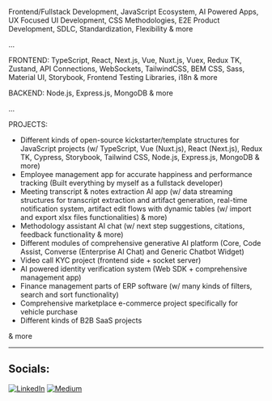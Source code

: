 Frontend/Fullstack Development, JavaScript Ecosystem, AI Powered Apps, UX Focused UI Development, CSS Methodologies, E2E Product Development, SDLC, Standardization, Flexibility & more

...

FRONTEND: TypeScript, React, Next.js, Vue, Nuxt.js, Vuex, Redux TK, Zustand, API Connections, WebSockets, TailwindCSS, BEM CSS, Sass, Material UI, Storybook, Frontend Testing Libraries, i18n & more

BACKEND: Node.js, Express.js, MongoDB & more

...

PROJECTS:

* Different kinds of open-source kickstarter/template structures for JavaScript projects (w/ TypeScript, Vue (Nuxt.js), React (Next.js), Redux TK, Cypress, Storybook, Tailwind CSS, Node.js, Express.js, MongoDB & more)
* Employee management app for accurate happiness and performance tracking (Built everything by myself as a fullstack developer)
* Meeting transcript & notes extraction AI app (w/ data streaming structures for transcript extraction and artifact generation, real-time notification system, artifact edit flows with dynamic tables (w/ import and export xlsx files functionalities) & more)
* Methodology assistant AI chat (w/ next step suggestions, citations, feedback functionality & more)
* Different modules of comprehensive generative AI platform (Core, Code Assist, Converse (Enterprise AI Chat) and Generic Chatbot Widget)
* Video call KYC project (frontend side + socket server)
* AI powered identity verification system (Web SDK + comprehensive management app)
* Finance management parts of ERP software (w/ many kinds of filters, search and sort functionality)
* Comprehensive marketplace e-commerce project specifically for vehicle purchase
* Different kinds of B2B SaaS projects

& more

<hr>

## Socials:
[![LinkedIn](https://img.shields.io/badge/LinkedIn-%230077B5.svg?logo=linkedin&logoColor=white)](https://linkedin.com/in/serhat-polat-9655a61bb) [![Medium](https://img.shields.io/badge/Medium-12100E?logo=medium&logoColor=white)](https://medium.com/@serhatpolat)
